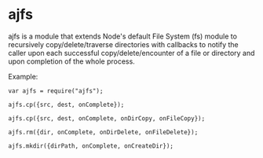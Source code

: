 ajfs
========
ajfs is a module that extends Node's default File System (fs) module to recursively copy/delete/traverse directories with callbacks to notify the caller upon each successful copy/delete/encounter of a file or directory and upon completion of the whole process.


Example:

```
var ajfs = require("ajfs");

ajfs.cp({src, dest, onComplete});

ajfs.cp({src, dest, onComplete, onDirCopy, onFileCopy});

ajfs.rm({dir, onComplete, onDirDelete, onFileDelete});

ajfs.mkdir({dirPath, onComplete, onCreateDir});
```
